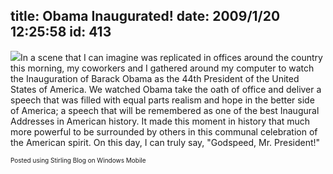 title: Obama Inaugurated!
date: 2009/1/20 12:25:58
id: 413
---
[![](http://www.s-church.net/journal_images/StirlingBlog/IMAGE_144-small.jpg)](http://www.s-church.net/journal_images/StirlingBlog/IMAGE_144-small.jpg)In a scene that I can imagine was replicated in offices around the country this morning, my coworkers and I gathered around my computer to watch the Inauguration of Barack Obama as the 44th President of the United States of America. We watched Obama take the oath of office and deliver a speech that was filled with equal parts realism and hope in the better side of America; a speech that will be remembered as one of the best Inaugural Addresses in American history. It made this moment in history that much more powerful to be surrounded by others in this communal celebration of the American spirit. On this day, I can truly say, "Godspeed, Mr. President!"

<font size="1">Posted using Stirling Blog on Windows Mobile</font>